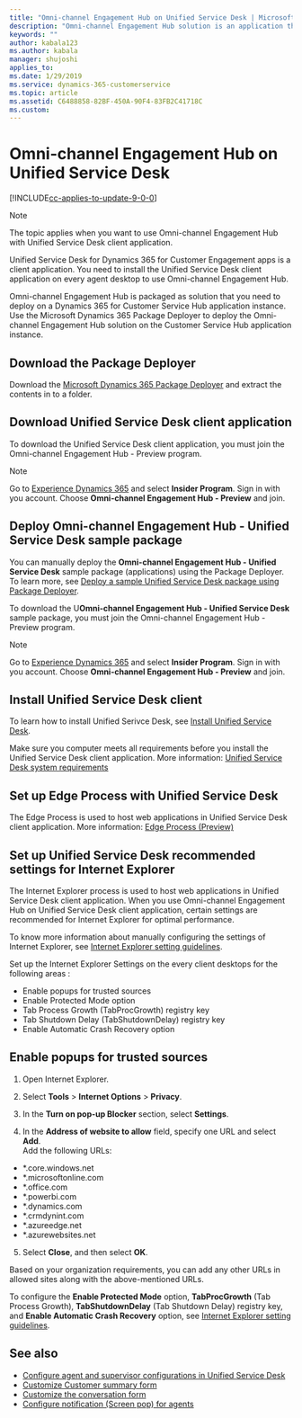 ```yaml
---
title: "Omni-channel Engagement Hub on Unified Service Desk | MicrosoftDocs"
description: "Omni-channel Engagement Hub solution is an application that you need to install on Unified Service Desk client application."
keywords: ""
author: kabala123
ms.author: kabala
manager: shujoshi
applies_to: 
ms.date: 1/29/2019
ms.service: dynamics-365-customerservice
ms.topic: article
ms.assetid: C6488858-82BF-450A-90F4-83FB2C41718C
ms.custom: 
---
```


# Omni-channel Engagement Hub on Unified Service Desk

[!INCLUDE[cc-applies-to-update-9-0-0](../../includes/cc_applies_to_update_9_0_0.md)]

> [!NOTE]
> The topic applies when you want to use Omni-channel Engagement Hub with Unified Service Desk client application. 

Unified Service Desk for Dynamics 365 for Customer Engagement apps is a client application. You need to install the Unified Service Desk client application on every agent desktop to use Omni-channel Engagement Hub. 
 
Omni-channel Engagement Hub is packaged as solution that you need to deploy on a Dynamics 365 for Customer Service Hub application instance. Use the Microsoft Dynamics 365 Package Deployer to deploy the Omni-channel Engagement Hub solution on the Customer Service Hub application instance.

## Download the Package Deployer

Download the [Microsoft Dynamics 365 Package Deployer](http://go.microsoft.com/fwlink/p/?LinkID=872261) and extract the contents in to a folder.

## Download Unified Service Desk client application

To download the Unified Service Desk client application, you must join the Omni-channel Engagement Hub - Preview program.

> [!Note]
> Go to [Experience Dynamics 365](https://experience.dynamics.com) and select **Insider Program**. Sign in with you account. Choose **Omni-channel Engagement Hub - Preview** and join.

## Deploy Omni-channel Engagement Hub - Unified Service Desk sample package

You can manually deploy the **Omni-channel Engagement Hub - Unified Service Desk** sample package (applications) using the Package Deployer. To learn more, see [Deploy a sample Unified Service Desk package using Package Deployer](/dynamics365/customer-engagement/unified-service-desk/admin/deploy-sample-unified-service-desk-applications-using-package-deployer?view=dynamics-usd-4#deploy-a-sample-unified-service-desk-package-using-package-deployer
).

To download the U**Omni-channel Engagement Hub - Unified Service Desk** sample package, you must join the Omni-channel Engagement Hub - Preview program.

> [!Note]
> Go to [Experience Dynamics 365](https://experience.dynamics.com) and select **Insider Program**. Sign in with you account. Choose **Omni-channel Engagement Hub - Preview** and join.

## Install Unified Service Desk client

To learn how to install Unified Serivce Desk, see [Install Unified Service Desk](/dynamics365/customer-engagement/unified-service-desk/admin/install-upgrade-unified-service-desk-client).

Make sure you computer meets all requirements before you install the Unified Service Desk client application. More information: [Unified Service Desk system requirements](/dynamics365/customer-engagement/unified-service-desk/admin/unified-service-desk-system-requirements)

## Set up Edge Process with Unified Service Desk

The Edge Process is used to host web applications in Unified Service Desk client application. More information: [Edge Process (Preview)](/dynamics365/customer-engagement/unified-service-desk/edge-process)

## Set up Unified Service Desk recommended settings for Internet Explorer

The Internet Explorer process is used to host web applications in Unified Service Desk client application. When you use Omni-channel Engagement Hub on Unified Service Desk client application, certain settings are recommended for Internet Explorer for optimal performance.

To know more information about manually configuring the settings of Internet Explorer, see [Internet Explorer setting guidelines](/dynamics365/customer-engagement/unified-service-desk/admin/internet-explorer-settings-bpa).

Set up the Internet Explorer Settings on the every client desktops for the following areas :

 - Enable popups for trusted sources 
 - Enable Protected Mode option
 - Tab Process Growth (TabProcGrowth) registry key
 - Tab Shutdown Delay (TabShutdownDelay) registry key
 - Enable Automatic Crash Recovery option

## Enable popups for trusted sources
 1. Open Internet Explorer.

 2.	Select **Tools** > **Internet Options** > **Privacy**.

 3.	In the **Turn on pop-up Blocker** section, select **Settings**.

 4.	In the **Address of website to allow** field, specify one URL and select **Add**. <br>
    Add the following URLs:<br>
   - *.core.windows.net
   - *.microsoftonline.com
   - *.office.com
   - *.powerbi.com
   - *.dynamics.com
   - *.crmdynint.com
   - *.azureedge.net
   - *.azurewebsites.net

  5. Select **Close**, and then select **OK**.

Based on your organization requirements, you can add any other URLs in allowed sites along with the above-mentioned URLs.

To configure the **Enable Protected Mode** option, **TabProcGrowth** (Tab Process Growth), **TabShutdownDelay** (Tab Shutdown Delay) registry key, and **Enable Automatic Crash Recovery** option, see [Internet Explorer setting guidelines](/dynamics365/customer-engagement/unified-service-desk/admin/internet-explorer-settings-bpa).


## See also

- [Configure agent and supervisor configurations in Unified Service Desk](create-agent-supervisor-configurations-unified-service-desk.md)
- [Customize Customer summary form](customize-customer-360-page.md)
- [Customize the conversation form](customize-conversation-form.md)
- [Configure notification (Screen pop) for agents](configure-notification-screen-pop-agents.md)
